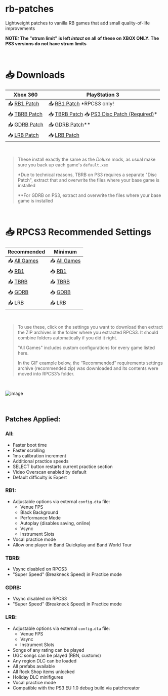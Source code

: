 # rb-patches
 
Lightweight patches to vanilla RB games that add small quality-of-life improvements

**NOTE: The "strum limit" is left *intact* on all of these on XBOX ONLY. The PS3 versions do not have strum limits**

</br>

# 📥 Downloads

| Xbox 360 | PlayStation 3 |
| --- | ----------- |
| 📥 [RB1 Patch](https://nightly.link/hmxmilohax/rb-patches/workflows/build/main/RB1-Patch-Xbox.zip) | 📥 [RB1 Patch](https://nightly.link/hmxmilohax/rb-patches/workflows/build/main/RB1-Patch-PS3.zip) *RPCS3 only! |
| 📥 [TBRB Patch](https://nightly.link/hmxmilohax/rb-patches/workflows/build/main/TBRB-Patch-Xbox.zip) | 📥 [TBRB Patch](https://nightly.link/hmxmilohax/rb-patches/workflows/build/main/TBRB-Patch-PS3.zip) 📥 [PS3 Disc Patch (Required)](https://github.com/hmxmilohax/rb-patches/raw/main/tbrb/dependencies/TBRB-PS3DiscPatch.zip)* |
| 📥 [GDRB Patch](https://nightly.link/hmxmilohax/rb-patches/workflows/build/main/GDRB-Patch-Xbox.zip) | 📥 [GDRB Patch](https://nightly.link/hmxmilohax/rb-patches/workflows/build/main/GDRB-Patch-PS3.zip)** |
| 📥 [LRB Patch](https://nightly.link/hmxmilohax/rb-patches/workflows/build/main/LRB-Patch-Xbox.zip) | 📥 [LRB Patch](https://nightly.link/hmxmilohax/rb-patches/workflows/build/main/LRB-Patch-PS3.zip) |

</br>

> These install exactly the same as the *Deluxe* mods, as usual make sure you back up each game's `default.xex`
>
> *Due to technical reasons, TBRB on PS3 requires a separate "Disc Patch", extract that and overwrite the files where your base game is installed
>
> **For GDRB on PS3, extract and overwrite the files where your base game is installed 

</br>

# 📥 RPCS3 Recommended Settings

| Recommended | Minimum |
| --- | ----------- |
| 📥 [All Games](https://github.com/hmxmilohax/rb-patches/raw/main/_custom_configs/recommended_all.zip) | 📥 [All Games](https://github.com/hmxmilohax/rb-patches/raw/main/_custom_configs/minimum_all.zip) |
| 📥 [RB1](https://github.com/hmxmilohax/rb-patches/raw/main/_custom_configs/recommended_rb1.zip) | 📥 [RB1](https://github.com/hmxmilohax/rb-patches/raw/main/_custom_configs/minimum_rb1.zip) |
| 📥 [TBRB](https://github.com/hmxmilohax/rb-patches/raw/main/_custom_configs/recommended_tbrb.zip) | 📥 [TBRB](https://github.com/hmxmilohax/rb-patches/raw/main/_custom_configs/minimum_tbrb.zip) |
| 📥 [GDRB](https://github.com/hmxmilohax/rb-patches/raw/main/_custom_configs/recommended_gdrb.zip) | 📥 [GDRB](https://github.com/hmxmilohax/rb-patches/raw/main/_custom_configs/minimum_gdrb.zip) |
| 📥 [LRB](https://github.com/hmxmilohax/rb-patches/raw/main/_custom_configs/recommended_lrb.zip) | 📥 [LRB](https://github.com/hmxmilohax/rb-patches/raw/main/_custom_configs/minimum_lrb.zip) |

</br>

> To use these, click on the settings you want to download then extract the ZIP archives in the folder where you extracted RPCS3. It should combine folders automatically if you did it right.
>
> "All Games" includes custom configurations for every game listed here.
>
> In the GIF example below, the “Recommended” requirements settings archive (recommended.zip) was downloaded and its contents were moved into RPCS3’s folder.

</br>

![image](https://raw.githubusercontent.com/hmxmilohax/rb3-pc/main/assets/images/cust/quickconf.gif)

</br>

## Patches Applied:

### All:

- Faster boot time
- Faster scrolling
- 1ms calibration increment
- Additional practice speeds
- SELECT button restarts current practice section
- Video Overscan enabled by default
- Default difficulty is Expert

### RB1:

- Adjustable options via external `config.dta` file:
	- Venue FPS
	- Black Background
	- Performance Mode
	- Autoplay (disables saving, online)
	- Vsync
	- Instrument Slots
- Vocal practice mode
- Allow one player in Band Quickplay and Band World Tour

### TBRB:

- Vsync disabled on RPCS3
- "Super Speed" (Breakneck Speed) in Practice mode

### GDRB:

- Vsync disabled on RPCS3
- "Super Speed" (Breakneck Speed) in Practice mode

### LRB:

- Adjustable options via external `config.dta` file:
	- Venue FPS
	- Vsync
	- Instrument Slots
- Songs of any rating can be played
- UGC songs can be played (RBN, customs)
- Any region DLC can be loaded
- All prefabs available
- All Rock Shop items unlocked
- Holiday DLC minifigures
- Vocal practice mode
- Compatible with the PS3 EU 1.0 debug build via patchcreator
